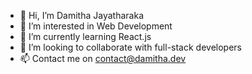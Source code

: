 - 👋 Hi, I’m Damitha Jayatharaka 
- 👀 I’m interested in Web Development
- 🌱 I’m currently learning React.js
- 💞️ I’m looking to collaborate with full-stack developers
- 📫 Contact me on contact@damitha.dev

<!--- f
djayatharaka/djayatharaka is a ✨ special ✨ repository because its `README.md` (this file) appears on your GitHub profile.
You can click the Preview link to take a look at your changes.
--->
